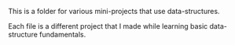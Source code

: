 This is a folder for various mini-projects that use data-structures.

Each file is a different project that I made while learning basic data-structure fundamentals.
